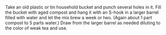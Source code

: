Take an old plastic or tin household bucket and punch several holes in it. Fill the bucket with aged compost and hang it with an S-hook in a larger barrel filled with water and let the mix brew a week or two. (Again about 1 part compost to 5 parts water.) Draw from the larger barrel as needed diluting to the color of weak tea and use.

